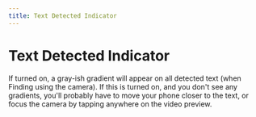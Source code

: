 ```yaml
---
title: Text Detected Indicator
---
```


# Text Detected Indicator

If turned on, a gray-ish gradient will appear on all detected text (when Finding using the camera). If this is turned on, and you don't see any gradients, you'll probably have to move your phone closer to the text, or focus the camera by tapping anywhere on the video preview.
